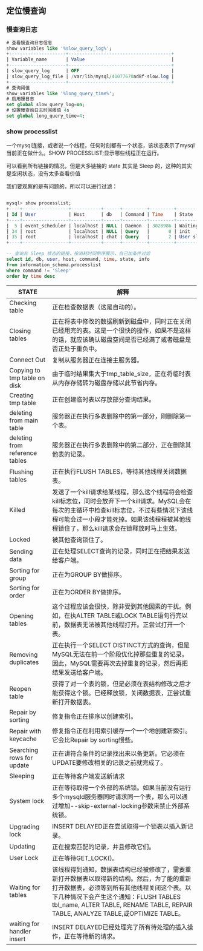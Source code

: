## 定位慢查询

### 慢查询日志

```sql
# 查看慢查询日志信息
show variables like '%slow_query_log%';
+---------------------+--------------------------------------+
| Variable_name       | Value                                |
+---------------------+--------------------------------------+
| slow_query_log      | OFF                                  |
| slow_query_log_file | /var/lib/mysql/41077670ad8f-slow.log |
+---------------------+--------------------------------------+
# 查询阈值
show variables like '%long_query_time%';
# 启用慢日志
set global slow_query_log=on;
# 设置慢查询日志时间阈值 4s
set global long_query_time=4;
```

### show processlist

一个mysql连接，或者说一个线程，任何时刻都有一个状态，该状态表示了mysql当前正在做什么。SHOW PROCESSLIST;显示哪些线程正在运行。

可以看到所有链接的情况，但是大多链接的 state 其实是 Sleep 的，这种的其实是空闲状态，没有太多查看价值

我们要观察的是有问题的，所以可以进行过滤：

```sql

mysql> show processlist;
+----+-----------------+-----------+------+---------+---------+------------------------+-----------------------------------------+
| Id | User            | Host      | db   | Command | Time    | State                  | Info                                    |
+----+-----------------+-----------+------+---------+---------+------------------------+-----------------------------------------+
|  5 | event_scheduler | localhost | NULL | Daemon  | 3028986 | Waiting on empty queue | NULL                                    |
| 34 | root            | localhost | NULL | Query   |       0 | init                   | show processlist                        |
| 35 | root            | localhost | chat | Query   |       2 | User sleep             | select * from chat_group where sleep(2) |
+----+-----------------+-----------+------+---------+---------+------------------------+-----------------------------------------+

-- 查询非 Sleep 状态的链接，按消耗时间倒序展示，自己加条件过滤
select id, db, user, host, command, time, state, info
from information_schema.processlist
where command != 'Sleep'
order by time desc 
```

| STATE | 解释 |
|  ----  | ----  |
|Checking table|正在检查数据表（这是自动的）。|
|Closing tables|正在将表中修改的数据刷新到磁盘中，同时正在关闭已经用完的表。这是一个很快的操作，如果不是这样的话，就应该确认磁盘空间是否已经满了或者磁盘是否正处于重负中。|
|Connect Out|复制从服务器正在连接主服务器。|
|Copying to tmp table on disk|由于临时结果集大于tmp_table_size，正在将临时表从内存存储转为磁盘存储以此节省内存。|
|Creating tmp table|正在创建临时表以存放部分查询结果。|
|deleting from main table|服务器正在执行多表删除中的第一部分，刚删除第一个表。|
|deleting from reference tables|服务器正在执行多表删除中的第二部分，正在删除其他表的记录。|
|Flushing tables|正在执行FLUSH TABLES，等待其他线程关闭数据表。|
|Killed|发送了一个kill请求给某线程，那么这个线程将会检查kill标志位，同时会放弃下一个kill请求。MySQL会在每次的主循环中检查kill标志位，不过有些情况下该线程可能会过一小段才能死掉。如果该线程程被其他线程锁住了，那么kill请求会在锁释放时马上生效。|
|Locked|被其他查询锁住了。|
|Sending data|正在处理SELECT查询的记录，同时正在把结果发送给客户端。|
|Sorting for group|正在为GROUP BY做排序。|
|Sorting for order|正在为ORDER BY做排序。|
|Opening tables|这个过程应该会很快，除非受到其他因素的干扰。例如，在执ALTER TABLE或LOCK TABLE语句行完以前，数据表无法被其他线程打开。正尝试打开一个表。|
|Removing duplicates|正在执行一个SELECT DISTINCT方式的查询，但是MySQL无法在前一个阶段优化掉那些重复的记录。因此，MySQL需要再次去掉重复的记录，然后再把结果发送给客户端。|
|Reopen table|获得了对一个表的锁，但是必须在表结构修改之后才能获得这个锁。已经释放锁，关闭数据表，正尝试重新打开数据表。|
|Repair by sorting|修复指令正在排序以创建索引。|
|Repair with keycache|修复指令正在利用索引缓存一个一个地创建新索引。它会比Repair by sorting慢些。|
|Searching rows for update|正在讲符合条件的记录找出来以备更新。它必须在UPDATE要修改相关的记录之前就完成了。|
|Sleeping|正在等待客户端发送新请求|
|System lock|正在等待取得一个外部的系统锁。如果当前没有运行多个mysqld服务器同时请求同一个表，那么可以通过增加--skip-external-locking参数来禁止外部系统锁。|
|Upgrading lock|INSERT DELAYED正在尝试取得一个锁表以插入新记录。|
|Updating|正在搜索匹配的记录，并且修改它们。|
|User Lock|正在等待GET_LOCK()。|
|Waiting for tables|该线程得到通知，数据表结构已经被修改了，需要重新打开数据表以取得新的结构。然后，为了能的重新打开数据表，必须等到所有其他线程关闭这个表。以下几种情况下会产生这个通知：FLUSH TABLES tbl_name, ALTER TABLE, RENAME TABLE, REPAIR TABLE, ANALYZE TABLE,或OPTIMIZE TABLE。|
|waiting for handler insert|INSERT DELAYED已经处理完了所有待处理的插入操作，正在等待新的请求。|
